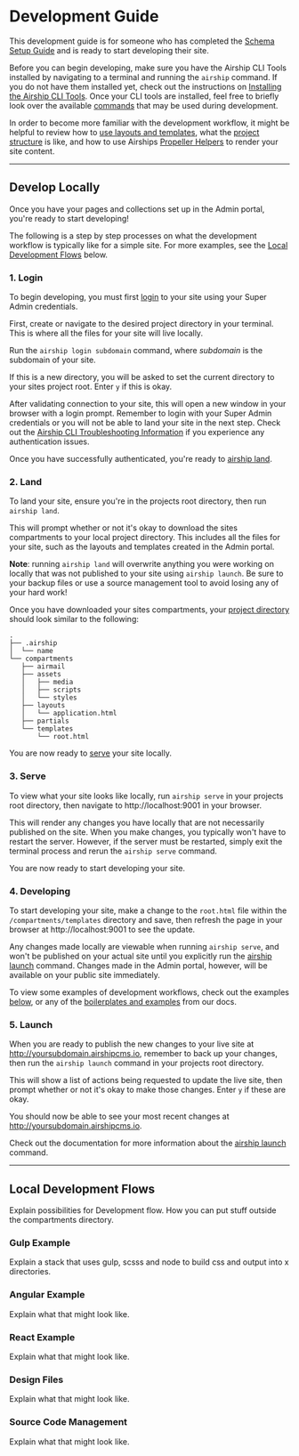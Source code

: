 # Development Guide
This development guide is for someone who has completed the [Schema Setup Guide](/documentation/view/schema-setup-guide) and is ready to start developing their site.

Before you can begin developing, make sure you have the Airship CLI Tools installed by navigating to a terminal and running the `airship` command. If you do not have them installed yet, check out the instructions on [Installing the Airship CLI Tools](/documentation/view/install-airship-cli-tools). Once your CLI tools are installed, feel free to briefly look over the available [commands](/documentation/view/airship-cli-commands) that may be used during development.

In order to become more familiar with the development workflow, it might be helpful to review how to [use layouts and templates](/documentation/view/using-layouts-templates), what the [project structure](/documentation/view/project-directory) is like, and how to use Airships [Propeller Helpers](/documentation/view/propeller-helpers) to render your site content.

---

## Develop Locally
Once you have your pages and collections set up in the Admin portal, you're ready to start developing!

The following is a step by step processes on what the development workflow is typically like for a simple site. For more examples, see the [Local Development Flows](/documentation/view/development-guide#user-content-local-development-flows) below.

### 1. Login
To begin developing, you must first [login](/documentation/view/airship-cli-commands#user-content-airship-login) to your site using your Super Admin credentials.

First, create or navigate to the desired project directory in your terminal. This is where all the files for your site will live locally.

Run the `airship login subdomain` command, where _subdomain_ is the subdomain of your site.

If this is a new directory, you will be asked to set the current directory to your sites project root. Enter `y` if this is okay.

After validating connection to your site, this will open a new window in your browser with a login prompt. Remember to login with your Super Admin credentials or you will not be able to land your site in the next step. Check out the [Airship CLI Troubleshooting Information](/documentation/view/airship-cli-troubleshooting) if you experience any authentication issues.

Once you have successfully authenticated, you're ready to [airship land](/documentation/view/airship-cli-commands#user-content-airship-land).

### 2. Land
To land your site, ensure you're in the projects root directory, then run `airship land`.

This will prompt whether or not it's okay to download the sites compartments to your local project directory. This includes all the files for your site, such as the layouts and templates created in the Admin portal.

**Note**: running `airship land` will overwrite anything you were working on locally that was not published to your site using `airship launch`. Be sure to your backup files or use a source management tool to avoid losing any of your hard work!

Once you have downloaded your sites compartments, your [project directory](/documentation/view/project-directory) should look similar to the following:

```
.
├── .airship
│  └── name
└── compartments
   ├── airmail
   ├── assets
   │   ├── media
   │   ├── scripts
   │   └── styles
   ├── layouts
   │   └── application.html
   ├── partials
   └── templates
       └── root.html
```

You are now ready to [serve](/documentation/view/airship-cli-commands#user-content-airship-serve) your site locally.

### 3. Serve
To view what your site looks like locally, run `airship serve` in your projects root directory, then navigate to http://localhost:9001 in your browser.

This will render any changes you have locally that are not necessarily published on the site. When you make changes, you typically won't have to restart the server. However, if the server must be restarted, simply exit the terminal process and rerun the `airship serve` command.

You are now ready to start developing your site.

### 4. Developing
To start developing your site, make a change to the `root.html` file within the `/compartments/templates` directory and save, then refresh the page in your browser at http://localhost:9001 to see the update.

Any changes made locally are viewable when running `airship serve`, and won't be published on your actual site until you explicitly run the [airship launch](/documentation/view/airship-cli-commands#user-content-airship-launch) command. Changes made in the Admin portal, however, will be available on your public site immediately.

To view some examples of development workflows, check out the examples [below](/documentation/view/development-guide#user-content-local-development-flows), or any of the [boilerplates and examples](/documentation/view/boilerplates-examples) from our docs.

### 5. Launch
When you are ready to publish the new changes to your live site at http://yoursubdomain.airshipcms.io, remember to back up your changes, then run the `airship launch` command in your projects root directory.

This will show a list of actions being requested to update the live site, then prompt whether or not it's okay to make those changes. Enter `y` if these are okay.

You should now be able to see your most recent changes at http://yoursubdomain.airshipcms.io.

Check out the documentation for more information about the [airship launch](/documentation/view/airship-cli-commands#user-content-airship-launch) command.

---

## Local Development Flows
Explain possibilities for Development flow. How you can put stuff outside the compartments directory. 

### Gulp Example
Explain a stack that uses gulp, scsss and node to build css and output into x directories.

### Angular Example
Explain what that might look like.

### React Example
Explain what that might look like.

### Design Files
Explain what that might look like.

### Source Code Management
Explain what that might look like.
